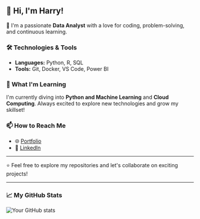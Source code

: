 ## 👋 Hi, I'm Harry!

🚀 I'm a passionate **Data Analyst** with a love for coding, problem-solving, and continuous learning.

### 🛠️ Technologies & Tools
- **Languages:** Python, R, SQL 
- **Tools:** Git, Docker, VS Code, Power BI

### 🌱 What I'm Learning
I'm currently diving into **Python and Machine Learning** and **Cloud Computing**. Always excited to explore new technologies and grow my skillset!

### 📫 How to Reach Me
- 🌐 [Portfolio](https://harryfarmer.github.io/)
- 💼 [LinkedIn]([https://www.linkedin.com/in/yourusername](https://www.linkedin.com/in/harry-farmer/))

---

⭐️ Feel free to explore my repositories and let's collaborate on exciting projects!

---

### 📈 My GitHub Stats
![Your GitHub stats](https://github-readme-stats.vercel.app/api?username=yourusername&show_icons=true&theme=radical)
<!---
eat-sleep-code-repeat100/eat-sleep-code-repeat100 is a ✨ special ✨ repository because its `README.md` (this file) appears on your GitHub profile.
You can click the Preview link to take a look at your changes.
--->
